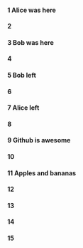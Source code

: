 #### 1 Alice was here
#### 2
#### 3 Bob was here
#### 4
#### 5 Bob left
#### 6
#### 7 Alice left
#### 8
#### 9 Github is awesome
#### 10
#### 11 Apples and bananas
#### 12
#### 13
#### 14
#### 15
